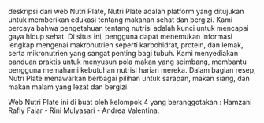 deskripsi dari web Nutri Plate,
Nutri Plate adalah platform yang ditujukan untuk memberikan edukasi tentang makanan sehat dan bergizi. Kami percaya bahwa pengetahuan tentang nutrisi adalah kunci untuk mencapai gaya hidup sehat. Di situs ini, pengguna dapat menemukan informasi lengkap mengenai makronutrien seperti karbohidrat, protein, dan lemak, serta mikronutrien yang sangat penting bagi tubuh. Kami menyediakan panduan praktis untuk menyusun pola makan yang seimbang, membantu pengguna memahami kebutuhan nutrisi harian mereka. Dalam bagian resep, Nutri Plate menawarkan berbagai pilihan untuk sarapan, makan siang, dan makan malam yang lezat dan bergizi. 

Web Nutri Plate ini di buat oleh kelompok 4 yang beranggotakan : Hamzani Rafly Fajar - Rini Mulyasari - Andrea Valentina.
